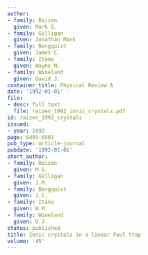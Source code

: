```yaml
---
author:
- family: Raizen
  given: Mark G.
- family: Gilligan
  given: Jonathan Mark
- family: Bergquist
  given: James C.
- family: Itano
  given: Wayne M.
- family: Wineland
  given: David J.
container_title: Physical Review A
date: '1992-01-01'
file:
- desc: full text
  file: raizen_1992_ionic_crystals.pdf
id: raizen_1992_crystals
issued:
- year: 1992
page: 6493-6501
pub_type: article-journal
pubdate: '1992-01-01'
short_author:
- family: Raizen
  given: M.G.
- family: Gilligan
  given: J.M.
- family: Bergquist
  given: J.C.
- family: Itano
  given: W.M.
- family: Wineland
  given: D.J.
status: published
title: Ionic crystals in a linear Paul trap
volume: '45'
---
```

